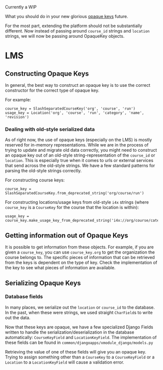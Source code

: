 Currently a WIP

What you should do in your new glorious [opaque keys](https://github.com/edx/edx-platform/wiki/Opaque-Keys) future.

For the most part, extending the platform should not be substantially different. Now instead of passing around `course_id` strings and `location` strings, we will now be passing around OpaqueKey objects.

# LMS

## Constructing Opaque Keys

In general, the best way to construct an opaque key is to use the correct constructor for the correct type of opaque key.

For example:
```
course_key = SlashSeparatedCourseKey('org', 'course', 'run')
usage_key = Location('org', 'course', 'run', 'category', 'name', 'revision')
```

### Dealing with old-style serialized data

As of right now, the use of opaque keys (especially on the LMS) is mostly reserved for in-memory representations. While we are in the process of trying to update and migrate old data correctly, you might need to construct an opaque key out of an old-style string-representation of the `course_id` or `location`. This is especially true when it comes to urls or external services that send across the old-style strings. We have a few standard patterns for parsing the old-style strings correctly.

For constructing course keys:
```
course_key = SlashSeparatedCourseKey.from_deprecated_string('org/course/run')
```

For constructing locations/usage keys from old-style `i4x` strings (where `course_key` is a `CourseKey` for the course that the location is within):
```
usage_key = course_key.make_usage_key_from_deprecated_string('i4x://org/course/category/name')
```

## Getting information out of Opaque Keys

It is possible to get information from these objects. For example, if you are given a `course_key`, you can use `course_key.org` to get the organization the course belongs to. The specific pieces of information that can be retrieved from the keys is dependent on the type of key. Check the implementation of the key to see what pieces of information are available.

## Serializing Opaque Keys

### Database fields
In many places, we serialize out the `location` or `course_id` to the database. In the past, when these were strings, we used straight `CharField`s to write out the data.

Now that these keys are opaque, we have a few specialized Django Fields written to handle the serialization/deserialization in the database automatically: `CourseKeyField` and `LocationKeyField`. The implementation of these fields can be found in `common/djangoapps/xmodule_django/models.py`

Retrieving the value of one of these fields will give you an opaque key. Trying to assign something other than a `CourseKey` to a `CourseKeyField` or a `Location` to a `LocationKeyField` will cause a validation error.